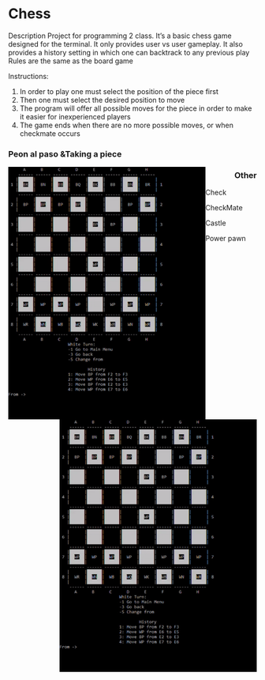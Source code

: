 # Chess


Description
  Project for programming 2 class.
  It’s a basic chess game designed for the terminal.
  It only provides user vs user gameplay.
  It also provides a history setting in which one can backtrack to any previous play
  Rules are the same as the board game
  
  
 Instructions:
  1. In order to play one must select the position of the piece first
  2. Then one must select the desired position to move
  3. The program will offer all possible moves for the piece in order to make it easier for inexperienced players 
  4. The game ends when there are no more possible moves, or when checkmate occurs
 
 <div align="left" width="400" >
   <h3>Peon al paso &Taking a piece </h3>
   <img src="https://github.com/Jcvarela/Chess/blob/master/images/finish.gif" align="left" width="400"/>
 </div>
 
 <div align="right" width="400" >
   <h3> Other </h3>
    <img src="https://github.com/Jcvarela/Chess/blob/master/images/finish.gif" align="right"  width="400"/>
 </div>
 

 
 
 
 Check
 
 CheckMate
 
 Castle
 
 Power pawn
